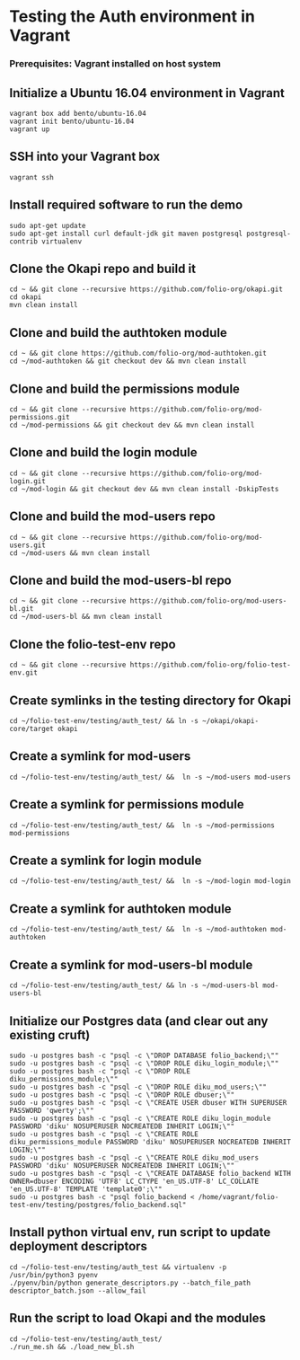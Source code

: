 # Testing the Auth environment in Vagrant

### Prerequisites: Vagrant installed on host system

## Initialize a Ubuntu 16.04 environment in Vagrant

```
vagrant box add bento/ubuntu-16.04
vagrant init bento/ubuntu-16.04
vagrant up
```

## SSH into your Vagrant box
```
vagrant ssh
```

## Install required software to run the demo

```
sudo apt-get update
sudo apt-get install curl default-jdk git maven postgresql postgresql-contrib virtualenv
```
## Clone the Okapi repo and build it
```
cd ~ && git clone --recursive https://github.com/folio-org/okapi.git
cd okapi
mvn clean install
```
## Clone and build the authtoken module
```
cd ~ && git clone https://github.com/folio-org/mod-authtoken.git
cd ~/mod-authtoken && git checkout dev && mvn clean install
```
## Clone and build the permissions module
```
cd ~ && git clone --recursive https://github.com/folio-org/mod-permissions.git
cd ~/mod-permissions && git checkout dev && mvn clean install
```
## Clone and build the login module
```
cd ~ && git clone --recursive https://github.com/folio-org/mod-login.git
cd ~/mod-login && git checkout dev && mvn clean install -DskipTests
```
## Clone and build the mod-users repo
```
cd ~ && git clone --recursive https://github.com/folio-org/mod-users.git
cd ~/mod-users && mvn clean install
```

## Clone and build the mod-users-bl repo
```
cd ~ && git clone --recursive https://github.com/folio-org/mod-users-bl.git
cd ~/mod-users-bl && mvn clean install
```
## Clone the folio-test-env repo
```
cd ~ && git clone --recursive https://github.com/folio-org/folio-test-env.git
```
## Create symlinks in the testing directory for Okapi
```
cd ~/folio-test-env/testing/auth_test/ && ln -s ~/okapi/okapi-core/target okapi
```

## Create a symlink for mod-users
```
cd ~/folio-test-env/testing/auth_test/ &&  ln -s ~/mod-users mod-users
```

## Create a symlink for permissions module
```
cd ~/folio-test-env/testing/auth_test/ &&  ln -s ~/mod-permissions mod-permissions
```
## Create a symlink for login module
```
cd ~/folio-test-env/testing/auth_test/ &&  ln -s ~/mod-login mod-login 
```
## Create a symlink for authtoken module
```
cd ~/folio-test-env/testing/auth_test/ &&  ln -s ~/mod-authtoken mod-authtoken
```

## Create a symlink for mod-users-bl module
```
cd ~/folio-test-env/testing/auth_test/ && ln -s ~/mod-users-bl mod-users-bl
```
## Initialize our Postgres data (and clear out any existing cruft)
```
sudo -u postgres bash -c "psql -c \"DROP DATABASE folio_backend;\""
sudo -u postgres bash -c "psql -c \"DROP ROLE diku_login_module;\""
sudo -u postgres bash -c "psql -c \"DROP ROLE diku_permissions_module;\""
sudo -u postgres bash -c "psql -c \"DROP ROLE diku_mod_users;\""
sudo -u postgres bash -c "psql -c \"DROP ROLE dbuser;\""
sudo -u postgres bash -c "psql -c \"CREATE USER dbuser WITH SUPERUSER PASSWORD 'qwerty';\""
sudo -u postgres bash -c "psql -c \"CREATE ROLE diku_login_module PASSWORD 'diku' NOSUPERUSER NOCREATEDB INHERIT LOGIN;\""
sudo -u postgres bash -c "psql -c \"CREATE ROLE diku_permissions_module PASSWORD 'diku' NOSUPERUSER NOCREATEDB INHERIT LOGIN;\""
sudo -u postgres bash -c "psql -c \"CREATE ROLE diku_mod_users PASSWORD 'diku' NOSUPERUSER NOCREATEDB INHERIT LOGIN;\""
sudo -u postgres bash -c "psql -c \"CREATE DATABASE folio_backend WITH OWNER=dbuser ENCODING 'UTF8' LC_CTYPE 'en_US.UTF-8' LC_COLLATE 'en_US.UTF-8' TEMPLATE 'template0';\""
sudo -u postgres bash -c "psql folio_backend < /home/vagrant/folio-test-env/testing/postgres/folio_backend.sql"
```

## Install python virtual env, run script to update deployment descriptors
```
cd ~/folio-test-env/testing/auth_test && virtualenv -p /usr/bin/python3 pyenv
./pyenv/bin/python generate_descriptors.py --batch_file_path descriptor_batch.json --allow_fail
```
## Run the script to load Okapi and the modules
```
cd ~/folio-test-env/testing/auth_test/
./run_me.sh && ./load_new_bl.sh
```
